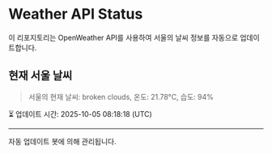 
# Weather API Status

이 리포지토리는 OpenWeather API를 사용하여 서울의 날씨 정보를 자동으로 업데이트합니다.

## 현재 서울 날씨
> 서울의 현재 날씨: broken clouds, 온도: 21.78°C, 습도: 94%

⏳ 업데이트 시간: 2025-10-05 08:18:18 (UTC)

---
자동 업데이트 봇에 의해 관리됩니다.

